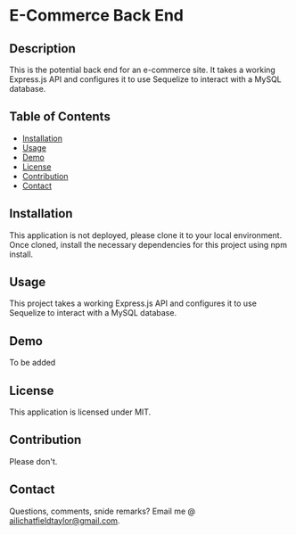 # E-Commerce Back End

## Description
This is the potential back end for an e-commerce site. It takes a working Express.js API and configures it to use Sequelize to interact with a MySQL database.

## Table of Contents

- [Installation](#installation)
- [Usage](#usage)
- [Demo](#demo)
- [License](#license)
- [Contribution](#contribution)
- [Contact](#contact)

## Installation
This application is not deployed, please clone it to your local environment. Once cloned, install the necessary dependencies for this project using npm install. 

## Usage
This project takes a working Express.js API and configures it to use Sequelize to interact with a MySQL database.

## Demo
To be added

## License
This application is licensed under MIT.

## Contribution
Please don't. 

## Contact
Questions, comments, snide remarks? Email me @ ailichatfieldtaylor@gmail.com.
